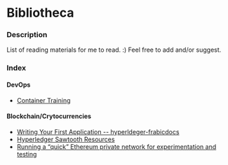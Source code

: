 # Bibliotheca

### Description
List of reading materials for me to read. :) Feel free to add and/or suggest.

### Index

#### DevOps
- [Container Training](https://container.training/)

#### Blockchain/Crytocurrencies
- [Writing Your First Application -- hyperldeger-frabicdocs](https://hyperledger-fabric.readthedocs.io/en/release-1.2/write_first_app.html)
- [Hyperledger Sawtooth Resources](https://www.hyperledger.org/resources)
- [Running a “quick” Ethereum private network for experimentation and testing](https://medium.com/cybermiles/running-a-quick-ethereum-private-network-for-experimentation-and-testing-6b1c23605bce)
